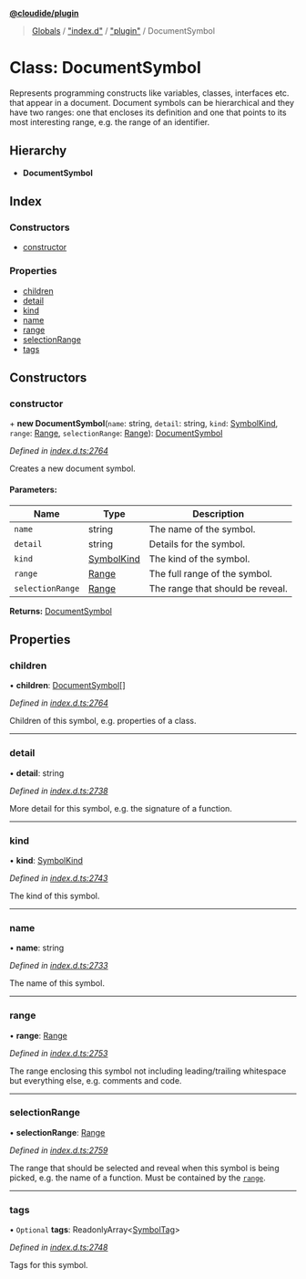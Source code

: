 **[@cloudide/plugin](../README.md)**

> [Globals](../README.md) / ["index.d"](../modules/_index_d_.md) / ["plugin"](../modules/_index_d_._plugin_.md) / DocumentSymbol

# Class: DocumentSymbol

Represents programming constructs like variables, classes, interfaces etc. that appear in a document. Document
symbols can be hierarchical and they have two ranges: one that encloses its definition and one that points to
its most interesting range, e.g. the range of an identifier.

## Hierarchy

* **DocumentSymbol**

## Index

### Constructors

* [constructor](_index_d_._plugin_.documentsymbol.md#constructor)

### Properties

* [children](_index_d_._plugin_.documentsymbol.md#children)
* [detail](_index_d_._plugin_.documentsymbol.md#detail)
* [kind](_index_d_._plugin_.documentsymbol.md#kind)
* [name](_index_d_._plugin_.documentsymbol.md#name)
* [range](_index_d_._plugin_.documentsymbol.md#range)
* [selectionRange](_index_d_._plugin_.documentsymbol.md#selectionrange)
* [tags](_index_d_._plugin_.documentsymbol.md#tags)

## Constructors

### constructor

\+ **new DocumentSymbol**(`name`: string, `detail`: string, `kind`: [SymbolKind](../enums/_index_d_._plugin_.symbolkind.md), `range`: [Range](_index_d_._plugin_.range.md), `selectionRange`: [Range](_index_d_._plugin_.range.md)): [DocumentSymbol](_index_d_._plugin_.documentsymbol.md)

*Defined in [index.d.ts:2764](https://github.com/huaweicloud/cloudide-plugin-api/blob/1ab5ef8/index.d.ts#L2764)*

Creates a new document symbol.

#### Parameters:

Name | Type | Description |
------ | ------ | ------ |
`name` | string | The name of the symbol. |
`detail` | string | Details for the symbol. |
`kind` | [SymbolKind](../enums/_index_d_._plugin_.symbolkind.md) | The kind of the symbol. |
`range` | [Range](_index_d_._plugin_.range.md) | The full range of the symbol. |
`selectionRange` | [Range](_index_d_._plugin_.range.md) | The range that should be reveal.  |

**Returns:** [DocumentSymbol](_index_d_._plugin_.documentsymbol.md)

## Properties

### children

•  **children**: [DocumentSymbol](_index_d_._plugin_.documentsymbol.md)[]

*Defined in [index.d.ts:2764](https://github.com/huaweicloud/cloudide-plugin-api/blob/1ab5ef8/index.d.ts#L2764)*

Children of this symbol, e.g. properties of a class.

___

### detail

•  **detail**: string

*Defined in [index.d.ts:2738](https://github.com/huaweicloud/cloudide-plugin-api/blob/1ab5ef8/index.d.ts#L2738)*

More detail for this symbol, e.g. the signature of a function.

___

### kind

•  **kind**: [SymbolKind](../enums/_index_d_._plugin_.symbolkind.md)

*Defined in [index.d.ts:2743](https://github.com/huaweicloud/cloudide-plugin-api/blob/1ab5ef8/index.d.ts#L2743)*

The kind of this symbol.

___

### name

•  **name**: string

*Defined in [index.d.ts:2733](https://github.com/huaweicloud/cloudide-plugin-api/blob/1ab5ef8/index.d.ts#L2733)*

The name of this symbol.

___

### range

•  **range**: [Range](_index_d_._plugin_.range.md)

*Defined in [index.d.ts:2753](https://github.com/huaweicloud/cloudide-plugin-api/blob/1ab5ef8/index.d.ts#L2753)*

The range enclosing this symbol not including leading/trailing whitespace but everything else, e.g. comments and code.

___

### selectionRange

•  **selectionRange**: [Range](_index_d_._plugin_.range.md)

*Defined in [index.d.ts:2759](https://github.com/huaweicloud/cloudide-plugin-api/blob/1ab5ef8/index.d.ts#L2759)*

The range that should be selected and reveal when this symbol is being picked, e.g. the name of a function.
Must be contained by the [`range`](#DocumentSymbol.range).

___

### tags

• `Optional` **tags**: ReadonlyArray\<[SymbolTag](../enums/_index_d_._plugin_.symboltag.md)>

*Defined in [index.d.ts:2748](https://github.com/huaweicloud/cloudide-plugin-api/blob/1ab5ef8/index.d.ts#L2748)*

Tags for this symbol.
